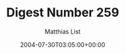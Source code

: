 ---
title: 'Digest Number 259'
posts: 1
hash: 't256'
author: 'Matthias List'
date: 2004-07-30T03:05:00+00:00
sources:
  - http://forums.tokipona.org/viewtopic.php%3Ft=256.html
---